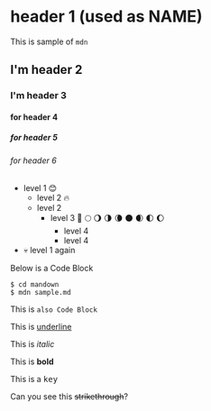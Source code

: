 # header 1 (used as NAME)

This is sample of `mdn`

## I'm header 2

### I'm header 3

#### for header 4

##### for header 5

###### for header 6

- level 1 😊
  - level 2 🔥
  - level 2
    - level 3 🌚 🌕 🌖 🌗 🌘 🌑 🌒 🌓 🌔
      - level 4
      - level 4
- 💀 level 1 again

Below is a Code Block

```shell
$ cd mandown
$ mdn sample.md
```

This is `also Code Block`

This is <ins>underline</ins>

This is <em>italic</em>

This is <strong>bold</strong>

This is a <kbd>key</kbd>

Can you see this <del>strikethrough</del>?

